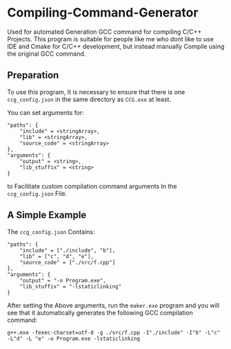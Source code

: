# Compiling-Command-Generator
Used for automated Generation GCC command for compiling C/C++ Projects. This program is suitable for people like me who dont like to use IDE and Cmake for C/C++ development, but instead manually Compile using the original GCC command.  

## Preparation

To use this program, It is necessary to ensure that there is one `ccg_config.json` in the same directory as `CCG.exe` at least.  

You can set arguments for:  
```
"paths": {
    "include" = <stringArray>,
    "lib" = <stringArray>,
    "source_code" = <stringArray>
},
"arguments": {
    "output" = <string>,
    "lib_stuffix" = <string>
}
```
to Facilitate custom compilation command arguments In the `ccg_config.json` File.  

## A Simple Example
The `ccg_config.json` Contains:
```
"paths": {
    "include" = ["./include", "b"],
    "lib" = ["c", "d", "e"],
    "source_code" = ["./src/f.cpp"]
},
"arguments": {
    "output" = "-o Program.exe",
    "lib_stuffix" = "-lstaticlinking"
}
```
After setting the Above arguments, run the `maker.exe` program and you will see that it automatically generates the following GCC compilation command:  
```
g++.exe -fexec-charset=utf-8 -g ./src/f.cpp -I"./include" -I"b" -L"c" -L"d" -L "e" -o Program.exe -lstaticlinking
```
